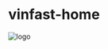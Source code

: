 # vinfast-home

![logo](https://user-images.githubusercontent.com/88047306/158065587-7e0eec59-435f-4e94-b6ed-f1fab000f1e9.jpg)
